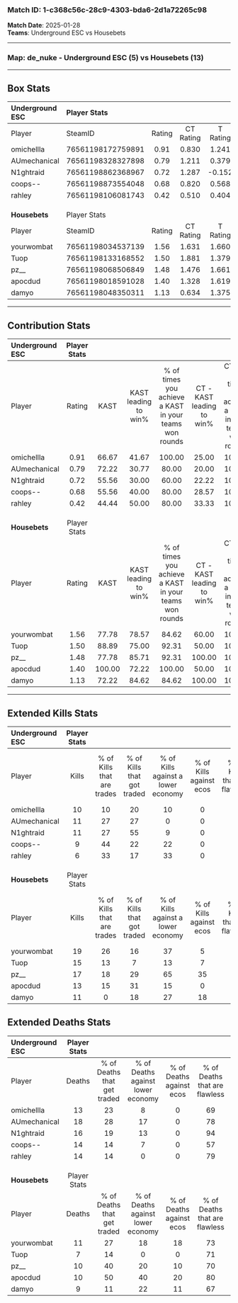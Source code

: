 ### Match ID: 1-c368c56c-28c9-4303-bda6-2d1a72265c98  
**Match Date**: 2025-01-28  
**Teams**: Underground ESC vs Housebets  

---  

### **Map**: de_nuke - Underground ESC (5) vs Housebets (13)  
---  

## Box Stats  

| **Underground ESC** | Player Stats      |        |           |          |        |       |       |         |        |      |     |
| :- | :- | :-: | :-: | :-: | :-: | :-: | :-: | :-: | :-: | :-: | :-: |
| Player              | SteamID           | Rating | CT Rating | T Rating |  KAST  |  ADR  | Kills | Assists | Deaths | K/D  | HS% |
| omichellla          | 76561198172759891 |  0.91  |   0.830   |  1.241   | 66.67  | 74.1  |  10   |    5    |   13   | 0.77 | 60  |
| AUmechanical        | 76561198328327898 |  0.79  |   1.211   |  0.379   | 72.22  | 57.8  |  11   |    3    |   18   | 0.61 | 45  |
| N1ghtraid           | 76561198862368967 |  0.72  |   1.287   |  -0.152  | 55.56  | 61.6  |  11   |    0    |   16   | 0.69 | 27  |
| coops--             | 76561198873554048 |  0.68  |   0.820   |  0.568   | 55.56  | 58.2  |   9   |    1    |   14   | 0.64 | 77  |
| rahley              | 76561198106081743 |  0.42  |   0.510   |  0.404   | 44.44  | 47.0  |   6   |    1    |   14   | 0.43 | 16  |
|                     |                   |        |           |          |        |       |       |         |        |      |     |
|                     |                   |        |           |          |        |       |       |         |        |      |     |
|                     |                   |        |           |          |        |       |       |         |        |      |     |
| **Housebets**       | Player Stats      |        |           |          |        |       |       |         |        |      |     |
| Player              | SteamID           | Rating | CT Rating | T Rating |  KAST  |  ADR  | Kills | Assists | Deaths | K/D  | HS% |
| yourwombat          | 76561198034537139 |  1.56  |   1.631   |  1.660   | 77.78  | 105.1 |  19   |    1    |   11   | 1.73 | 63  |
| Tuop                | 76561198133168552 |  1.50  |   1.881   |  1.379   | 88.89  | 80.9  |  15   |    4    |   7    | 2.14 | 80  |
| pz__                | 76561198068506849 |  1.48  |   1.476   |  1.661   | 77.78  | 97.5  |  17   |    3    |   10   | 1.70 | 23  |
| apocdud             | 76561198018591028 |  1.40  |   1.328   |  1.619   | 100.00 | 78.3  |  13   |    5    |   10   | 1.30 | 53  |
| damyo               | 76561198048350311 |  1.13  |   0.634   |  1.375   | 72.22  | 78.0  |  11   |    5    |   9    | 1.22 | 54  |
---  

## Contribution Stats  

| **Underground ESC** | Player Stats |        |                      |                                                        |                           |                                                             |                          |                                                            |
| :- | :-: | :-: | :-: | :-: | :-: | :-: | :-: | :-: |
| Player              |    Rating    |  KAST  | KAST leading to win% | % of times you achieve a KAST in your teams won rounds | CT - KAST leading to win% | CT - % of times you achieve a KAST in your teams won rounds | T - KAST leading to win% | T - % of times you achieve a KAST in your teams won rounds |
| omichellla          |     0.91     | 66.67  |        41.67         |                         100.00                         |           25.00           |                           100.00                            |          75.00           |                           100.00                           |
| AUmechanical        |     0.79     | 72.22  |        30.77         |                         80.00                          |           20.00           |                           100.00                            |          66.67           |                           66.67                            |
| N1ghtraid           |     0.72     | 55.56  |        30.00         |                         60.00                          |           22.22           |                           100.00                            |          100.00          |                           33.33                            |
| coops--             |     0.68     | 55.56  |        40.00         |                         80.00                          |           28.57           |                           100.00                            |          66.67           |                           66.67                            |
| rahley              |     0.42     | 44.44  |        50.00         |                         80.00                          |           33.33           |                           100.00                            |          100.00          |                           66.67                            |
|                     |              |        |                      |                                                        |                           |                                                             |                          |                                                            |
|                     |              |        |                      |                                                        |                           |                                                             |                          |                                                            |
|                     |              |        |                      |                                                        |                           |                                                             |                          |                                                            |
| **Housebets**       | Player Stats |        |                      |                                                        |                           |                                                             |                          |                                                            |
| Player              |    Rating    |  KAST  | KAST leading to win% | % of times you achieve a KAST in your teams won rounds | CT - KAST leading to win% | CT - % of times you achieve a KAST in your teams won rounds | T - KAST leading to win% | T - % of times you achieve a KAST in your teams won rounds |
| yourwombat          |     1.56     | 77.78  |        78.57         |                         84.62                          |           60.00           |                           100.00                            |          88.89           |                           80.00                            |
| Tuop                |     1.50     | 88.89  |        75.00         |                         92.31                          |           50.00           |                           100.00                            |          90.00           |                           90.00                            |
| pz__                |     1.48     | 77.78  |        85.71         |                         92.31                          |          100.00           |                           100.00                            |          81.82           |                           90.00                            |
| apocdud             |     1.40     | 100.00 |        72.22         |                         100.00                         |           50.00           |                           100.00                            |          83.33           |                           100.00                           |
| damyo               |     1.13     | 72.22  |        84.62         |                         84.62                          |          100.00           |                           100.00                            |          80.00           |                           80.00                            |
---  

## Extended Kills Stats  

| **Underground ESC** | Player Stats |                            |                            |                                    |                         |                              |                                 |                                       |                    |           |
| :- | :-: | :-: | :-: | :-: | :-: | :-: | :-: | :-: | :-: | :-: |
| Player              |    Kills     | % of Kills that are trades | % of Kills that got traded | % of Kills against a lower economy | % of Kills against ecos | % of Kills that are flawless | % of Kills that are close duels | % of Kills that are assisted by flash | Pistol Round Kills | AWP Kills |
| omichellla          |      10      |             10             |             20             |                 10                 |            0            |              60              |               10                |                   0                   |         3          |     0     |
| AUmechanical        |      11      |             27             |             27             |                 0                  |            0            |              64              |                0                |                   0                   |         2          |     1     |
| N1ghtraid           |      11      |             27             |             55             |                 9                  |            0            |              64              |               18                |                   0                   |         1          |     5     |
| coops--             |      9       |             44             |             22             |                 22                 |            0            |              89              |                0                |                   0                   |         1          |     2     |
| rahley              |      6       |             33             |             17             |                 33                 |            0            |              67              |               17                |                  17                   |         0          |     0     |
|                     |              |                            |                            |                                    |                         |                              |                                 |                                       |                    |           |
|                     |              |                            |                            |                                    |                         |                              |                                 |                                       |                    |           |
|                     |              |                            |                            |                                    |                         |                              |                                 |                                       |                    |           |
| **Housebets**       | Player Stats |                            |                            |                                    |                         |                              |                                 |                                       |                    |           |
| Player              |    Kills     | % of Kills that are trades | % of Kills that got traded | % of Kills against a lower economy | % of Kills against ecos | % of Kills that are flawless | % of Kills that are close duels | % of Kills that are assisted by flash | Pistol Round Kills | AWP Kills |
| yourwombat          |      19      |             26             |             16             |                 37                 |            5            |              74              |                5                |                   5                   |         5          |     0     |
| Tuop                |      15      |             13             |             7              |                 13                 |            7            |              80              |                0                |                   0                   |         3          |     0     |
| pz__                |      17      |             18             |             29             |                 65                 |           35            |              82              |                0                |                   0                   |         0          |     9     |
| apocdud             |      13      |             15             |             31             |                 15                 |            0            |              54              |               15                |                   0                   |         2          |     0     |
| damyo               |      11      |             0              |             18             |                 27                 |           18            |              82              |                0                |                   9                   |         0          |     0     |
## Extended Deaths Stats  

| **Underground ESC** | Player Stats |                             |                                   |                          |                               |                            |                           |               |
| :- | :-: | :-: | :-: | :-: | :-: | :-: | :-: | :-: |
| Player              |    Deaths    | % of Deaths that get traded | % of Deaths against lower economy | % of Deaths against ecos | % of Deaths that are flawless | % of Deaths that are close | % of Deaths while blinded | Deaths to AWP |
| omichellla          |      13      |             23              |                 8                 |            0             |              69               |             8              |             0             |       2       |
| AUmechanical        |      18      |             28              |                17                 |            0             |              78               |             6              |             0             |       3       |
| N1ghtraid           |      16      |             19              |                13                 |            0             |              94               |             0              |             6             |       1       |
| coops--             |      14      |             14              |                 7                 |            0             |              57               |             0              |             0             |       1       |
| rahley              |      14      |             14              |                 0                 |            0             |              79               |             7              |             7             |       2       |
|                     |              |                             |                                   |                          |                               |                            |                           |               |
|                     |              |                             |                                   |                          |                               |                            |                           |               |
|                     |              |                             |                                   |                          |                               |                            |                           |               |
| **Housebets**       | Player Stats |                             |                                   |                          |                               |                            |                           |               |
| Player              |    Deaths    | % of Deaths that get traded | % of Deaths against lower economy | % of Deaths against ecos | % of Deaths that are flawless | % of Deaths that are close | % of Deaths while blinded | Deaths to AWP |
| yourwombat          |      11      |             27              |                18                 |            18            |              73               |             0              |             0             |       1       |
| Tuop                |      7       |             14              |                 0                 |            0             |              71               |             0              |             0             |       2       |
| pz__                |      10      |             40              |                20                 |            10            |              70               |             20             |             0             |       1       |
| apocdud             |      10      |             50              |                40                 |            20            |              80               |             0              |            10             |       2       |
| damyo               |      9       |             11              |                22                 |            11            |              67               |             22             |             0             |       2       |
